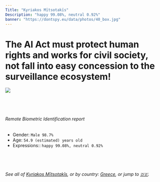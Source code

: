 ```yaml
---
Title: "Kyriakos Mītsotakīs"
Description: "happy 99.08%, neutral 0.92%"
banner: "https://dontspy.eu/data/photos/40_box.jpg"
---
```


# The AI Act must protect human rights and works for civil society, not fall into easy concession to the surveillance ecosystem!

<link rel="stylesheet" type="text/css" href="/css/blog.css" />

<div class="is-fake" hidden>

_This is a **fake picture**_, we collect these anyway [because the AI Act](why-deepfake) negotiation moves in a way that would create more mess in our lives! for a longer explanation, read [The Dual Threat: How Losing the Biometric Battle Fuels Deepfake Proliferation](/blog/the-dual-threat-how-losing-the-biometric-battle-fuels-deepfake-proliferation/)

</div>

<!-- <img src="https://dontspy.eu/data/photos/54_box.jpg" /> -->
<img src="https://dontspy.eu/data/photos/40_box.jpg" />

## <br>

###### Remote Biometric Identification report

* <span class="label">Gender:</span> `Male 98.7%`
* <span class="label">Age:</span> `54.9 (estimated) years old`
* <span class="label">Expressions::</span> `happy 99.08%, neutral 0.92%`

## <br>

###### See all of [Kyriakos Mītsotakīs](/policymaker#Kyriakos%20M%C4%ABtsotak%C4%ABs), or by country: [Greece](/country#Greece), or jump to [🇩🇪](/x/104).

## <br>
